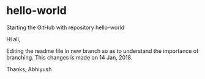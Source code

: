 # hello-world
Starting the GitHub with repository hello-world

Hi all, 

Editing the readme file in new branch so as to understand the importance of branching. This changes is made on 14 Jan, 2018. 

Thanks,
Abhiyush
